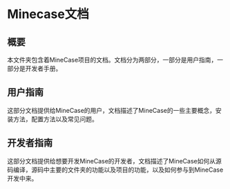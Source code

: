 # Minecase文档

## 概要

本文件夹包含着MineCase项目的文档。文档分为两部分，一部分是用户指南，一部分是开发者手册。

## 用户指南

这部分文档提供给MineCase的用户，文档描述了MineCase的一些主要概念，安装方法，配置方法以及常见问题。

## 开发者指南

这部分文档提供给想要开发MineCase的开发者，文档描述了MineCase如何从源码编译，源码中主要的文件夹的功能以及项目的功能，以及如何参与到MineCase开发中来。